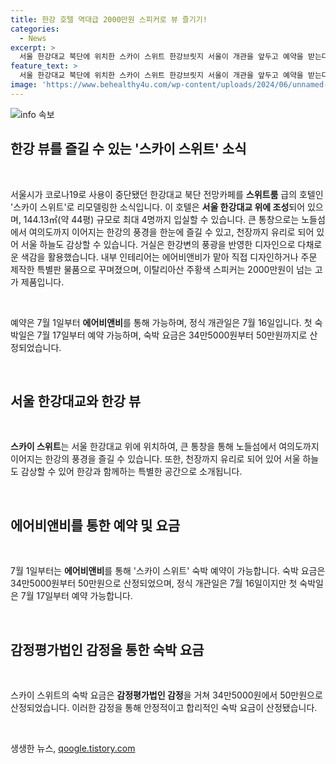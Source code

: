 ```yaml
---
title: 한강 호텔 역대급 2000만원 스피커로 뷰 즐기기!
categories:
  - News
excerpt: >
  서울 한강대교 북단에 위치한 스카이 스위트 한강브릿지 서울이 개관을 앞두고 예약을 받는다. 한강을 한 눈에 담을 수 있는 144.13㎡ 규모의 스위트룸은 최대 4명까지 입실 가능하며, 한강대교를 거닐며 노들섬에서 여의도까지의 풍경을 감상할 수 있다. 에어비앤비가 직접 인테리어한 숙소는 특별판 침대와 이탈리아산 고가 스피커가 인상적이다. 예약은 7월 1일부터 가능하며, 숙박 요금은 34만5000원부터이다. 클릭해서 더 알아보자!
feature_text: >
  서울 한강대교 북단에 위치한 스카이 스위트 한강브릿지 서울이 개관을 앞두고 예약을 받는다. 한강을 한 눈에 담을 수 있는 144.13㎡ 규모의 스위트룸은 최대 4명까지 입실 가능하며, 한강대교를 거닐며 노들섬에서 여의도까지의 풍경을 감상할 수 있다. 에어비앤비가 직접 인테리어한 숙소는 특별판 침대와 이탈리아산 고가 스피커가 인상적이다. 예약은 7월 1일부터 가능하며, 숙박 요금은 34만5000원부터이다. 클릭해서 더 알아보자!
image: 'https://www.behealthy4u.com/wp-content/uploads/2024/06/unnamed-file.png'
---
```


<p><img src="https://www.behealthy4u.com/wp-content/uploads/2024/06/unnamed-file.png" alt="info 속보" /></p>

<h2 data-ke-size="size26">한강 뷰를 즐길 수 있는 '스카이 스위트' 소식</h2>

<p data-ke-size="size16">&nbsp;</p>

<p>서울시가 코로나19로 사용이 중단됐던 한강대교 북단 전망카페를 <b>스위트룸</b> 급의 호텔인 '스카이 스위트'로 리모델링한 소식입니다. 이 호텔은 <b>서울 한강대교 위에 조성</b>되어 있으며, 144.13㎡(약 44평) 규모로 최대 4명까지 입실할 수 있습니다. 큰 통창으로는 노들섬에서 여의도까지 이어지는 한강의 풍경을 한눈에 즐길 수 있고, 천장까지 유리로 되어 있어 서울 하늘도 감상할 수 있습니다. 거실은 한강변의 풍광을 반영한 디자인으로 다채로운 색감을 활용했습니다. 내부 인테리어는 에어비앤비가 맡아 직접 디자인하거나 주문 제작한 특별판 물품으로 꾸며졌으며, 이탈리아산 주황색 스피커는 2000만원이 넘는 고가 제품입니다.</p>

<p data-ke-size="size16">&nbsp;</p>

<p>예약은 7월 1일부터 <b>에어비앤비</b>를 통해 가능하며, 정식 개관일은 7월 16일입니다. 첫 숙박일은 7월 17일부터 예약 가능하며, 숙박 요금은 34만5000원부터 50만원까지로 산정되었습니다. </p>

<p data-ke-size="size16">&nbsp;</p>

<h2 data-ke-size="size26">서울 한강대교와 한강 뷰</h2>

<p data-ke-size="size16">&nbsp;</p>

<p><b>스카이 스위트</b>는 서울 한강대교 위에 위치하여, 큰 통창을 통해 노들섬에서 여의도까지 이어지는 한강의 풍경을 즐길 수 있습니다. 또한, 천장까지 유리로 되어 있어 서울 하늘도 감상할 수 있어 한강과 함께하는 특별한 공간으로 소개됩니다. </p>

<p data-ke-size="size16">&nbsp;</p>

<h2 data-ke-size="size26">에어비앤비를 통한 예약 및 요금</h2>

<p data-ke-size="size16">&nbsp;</p>

<p>7월 1일부터는 <b>에어비앤비</b>를 통해 '스카이 스위트' 숙박 예약이 가능합니다. 숙박 요금은 34만5000원부터 50만원으로 산정되었으며, 정식 개관일은 7월 16일이지만 첫 숙박일은 7월 17일부터 예약 가능합니다.</p>

<p data-ke-size="size16">&nbsp;</p>

<h2 data-ke-size="size26">감정평가법인 감정을 통한 숙박 요금</h2>

<p data-ke-size="size16">&nbsp;</p>

<p>스카이 스위트의 숙박 요금은 <b>감정평가법인 감정</b>을 거쳐 34만5000원에서 50만원으로 산정되었습니다. 이러한 감정을 통해 안정적이고 합리적인 숙박 요금이 산정됐습니다.</p>

<p data-ke-size="size16">&nbsp;</p>
생생한 뉴스, <a href="https://qoogle.tistory.com" rel="dofollow">qoogle.tistory.com</a>


